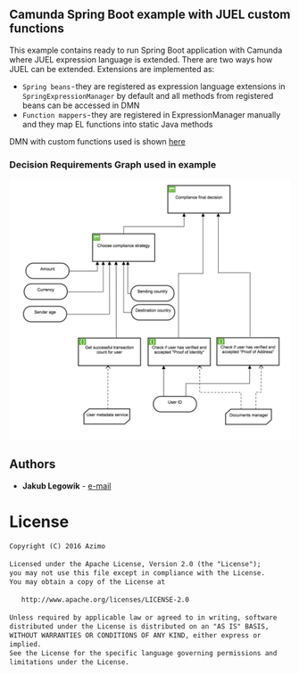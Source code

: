 ## Camunda Spring Boot example with JUEL custom functions
This example contains ready to run Spring Boot application with Camunda where JUEL expression language is extended.
There are two ways how JUEL can be extended. Extensions are implemented as:

* `Spring beans` - they are registered as expression language extensions in `SpringExpressionManager` by default and all methods from registered beans can be accessed in DMN
* `Function mappers` - they are registered in ExpressionManager manually and they map EL functions into static Java methods

DMN with custom functions used is shown [here](https://github.com/AzimoLabs/extend-camunda-dmn-juel-with-java-functions/blob/master/src/main/resources/dmn/compliance.dmn)

### Decision Requirements Graph used in example
![Alt text](picture/compliance_decision_drd.png?raw=true "Architecture")

## Authors
* **Jakub Legowik** - [e-mail](kuba.legowik@gmail.com)

# License

    Copyright (C) 2016 Azimo

    Licensed under the Apache License, Version 2.0 (the "License");
    you may not use this file except in compliance with the License.
    You may obtain a copy of the License at

       http://www.apache.org/licenses/LICENSE-2.0

    Unless required by applicable law or agreed to in writing, software
    distributed under the License is distributed on an "AS IS" BASIS,
    WITHOUT WARRANTIES OR CONDITIONS OF ANY KIND, either express or implied.
    See the License for the specific language governing permissions and
    limitations under the License.
